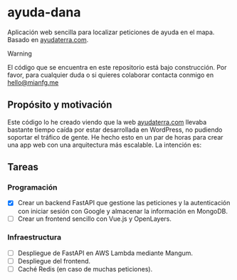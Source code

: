# ayuda-dana
Aplicación web sencilla para localizar peticiones de ayuda en el mapa. Basado en [ayudaterra.com](https://ayudaterra.com).

> [!WARNING]
> El código que se encuentra en este repositorio está bajo construcción. Por favor, para cualquier duda o si quieres colaborar contacta conmigo en <hello@mianfg.me>

## Propósito y motivación

Este código lo he creado viendo que la web [ayudaterra.com](https://ayudaterra.com) llevaba bastante tiempo caída por estar desarrollada en WordPress, no pudiendo soportar el tráfico de gente. He hecho esto en un par de horas para crear una app web con una arquitectura más escalable. La intención es:

## Tareas

### Programación

- [x] Crear un backend FastAPI que gestione las peticiones y la autenticación con iniciar sesión con Google y almacenar la información en MongoDB.
- [ ] Crear un frontend sencillo con Vue.js y OpenLayers.

### Infraestructura

- [ ] Despliegue de FastAPI en AWS Lambda mediante Mangum.
- [ ] Despliegue del frontend.
- [ ] Caché Redis (en caso de muchas peticiones).
